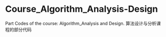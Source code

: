 # Course_Algorithm_Analysis-Design
Part Codes of the course: Algorithm_Analysis and Design. 算法设计与分析课程的部分代码
